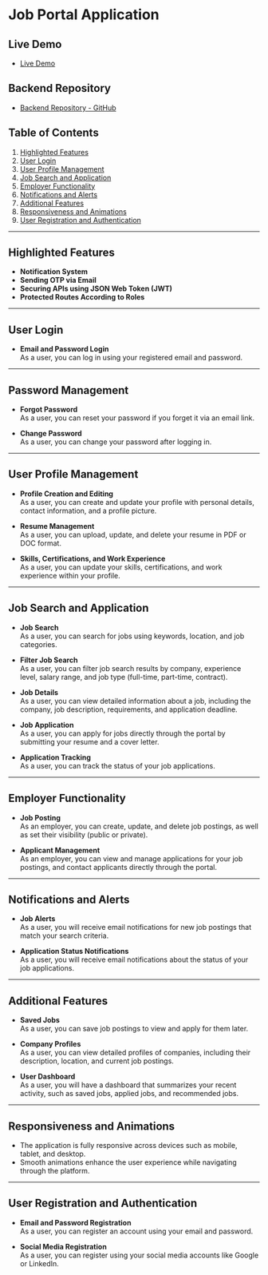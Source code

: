 # Job Portal Application

## Live Demo
- [Live Demo]([https://your-live-demo-link.com](https://job-portal-seven-psi.vercel.app/))

## Backend Repository
- [Backend Repository - GitHub](https://github.com/anishraj12/jobPortal-backend)

## Table of Contents
1. [Highlighted Features](#highlighted-features)
2. [User Login](#user-login)
3. [User Profile Management](#user-profile-management)
4. [Job Search and Application](#job-search-and-application)
5. [Employer Functionality](#employer-functionality)
6. [Notifications and Alerts](#notifications-and-alerts)
7. [Additional Features](#additional-features)
8. [Responsiveness and Animations](#responsiveness-and-animations)
9. [User Registration and Authentication](#user-registration-and-authentication)

---

## Highlighted Features
- **Notification System**  
- **Sending OTP via Email**  
- **Securing APIs using JSON Web Token (JWT)**  
- **Protected Routes According to Roles**

---

## User Login
- **Email and Password Login**  
  As a user, you can log in using your registered email and password.



---

## Password Management
- **Forgot Password**  
  As a user, you can reset your password if you forget it via an email link.
  
- **Change Password**  
  As a user, you can change your password after logging in.

---

## User Profile Management

- **Profile Creation and Editing**  
  As a user, you can create and update your profile with personal details, contact information, and a profile picture.

- **Resume Management**  
  As a user, you can upload, update, and delete your resume in PDF or DOC format.

- **Skills, Certifications, and Work Experience**  
  As a user, you can update your skills, certifications, and work experience within your profile.

---

## Job Search and Application

- **Job Search**  
  As a user, you can search for jobs using keywords, location, and job categories.

- **Filter Job Search**  
  As a user, you can filter job search results by company, experience level, salary range, and job type (full-time, part-time, contract).

- **Job Details**  
  As a user, you can view detailed information about a job, including the company, job description, requirements, and application deadline.

- **Job Application**  
  As a user, you can apply for jobs directly through the portal by submitting your resume and a cover letter.

- **Application Tracking**  
  As a user, you can track the status of your job applications.

---

## Employer Functionality

- **Job Posting**  
  As an employer, you can create, update, and delete job postings, as well as set their visibility (public or private).

- **Applicant Management**  
  As an employer, you can view and manage applications for your job postings, and contact applicants directly through the portal.

---

## Notifications and Alerts

- **Job Alerts**  
  As a user, you will receive email notifications for new job postings that match your search criteria.

- **Application Status Notifications**  
  As a user, you will receive email notifications about the status of your job applications.

---

## Additional Features

- **Saved Jobs**  
  As a user, you can save job postings to view and apply for them later.

- **Company Profiles**  
  As a user, you can view detailed profiles of companies, including their description, location, and current job postings.

- **User Dashboard**  
  As a user, you will have a dashboard that summarizes your recent activity, such as saved jobs, applied jobs, and recommended jobs.

---

## Responsiveness and Animations

- The application is fully responsive across devices such as mobile, tablet, and desktop.
- Smooth animations enhance the user experience while navigating through the platform.

---

## User Registration and Authentication

- **Email and Password Registration**  
  As a user, you can register an account using your email and password.

- **Social Media Registration**  
  As a user, you can register using your social media accounts like Google or LinkedIn.

